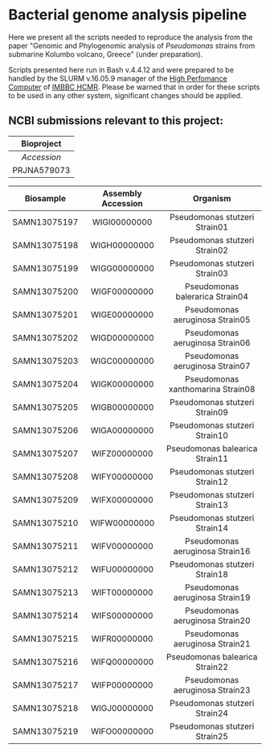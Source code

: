 # Bacterial genome analysis pipeline
Here we present all the scripts needed to reproduce the analysis from the paper "Genomic and Phylogenomic analysis of <em>Pseudomonas</em>  strains from submarine Kolumbo volcano, Greece" (under preparation).

Scripts presented here run in Bash v.4.4.12 and were prepared to be handled by the SLURM v.16.05.9 manager of the [High Perfomance Computer](https://hpc.hcmr.gr/) of [IMBBC HCMR](http://www.imbbc.hcmr.gr/). Please be warned that in order for these scripts to be used in any other system, significant changes should be applied.

## NCBI submissions relevant to this project:

| Bioproject |
| :------------: |
| *Accession* | 
| PRJNA579073 | 

| Biosample    | Assembly Accession | Organism | 
| :------------: | :-----------: | :-----------: |  
| SAMN13075197 | WIGI00000000 | Pseudomonas stutzeri Strain01 | 
| SAMN13075198 | WIGH00000000 | Pseudomonas stutzeri Strain02 |  
| SAMN13075199 | WIGG00000000 | Pseudomonas stutzeri Strain03 | 
| SAMN13075200 | WIGF00000000 | Pseudomonas balerarica Strain04 |  
| SAMN13075201 | WIGE00000000 | Pseudomonas aeruginosa Strain05 |  
| SAMN13075202 | WIGD00000000 | Pseudomonas aeruginosa Strain06 | 
| SAMN13075203 | WIGC00000000 | Pseudomonas aeruginosa Strain07 |
| SAMN13075204 | WIGK00000000 | Pseudomonas xanthomarina Strain08 |  
| SAMN13075205 | WIGB00000000 | Pseudomonas stutzeri Strain09 | 
| SAMN13075206 | WIGA00000000 | Pseudomonas stutzeri Strain10 |
| SAMN13075207 | WIFZ00000000 | Pseudomonas balearica Strain11 |
| SAMN13075208 | WIFY00000000 | Pseudomonas stutzeri Strain12 |
| SAMN13075209 | WIFX00000000 | Pseudomonas stutzeri Strain13 |
| SAMN13075210 | WIFW00000000 | Pseudomonas stutzeri Strain14 |
| SAMN13075211 | WIFV00000000 | Pseudomonas aeruginosa Strain16 |
| SAMN13075212 | WIFU00000000 | Pseudomonas stutzeri Strain18 |
| SAMN13075213 | WIFT00000000 | Pseudomonas aeruginosa Strain19 |
| SAMN13075214 | WIFS00000000 | Pseudomonas aeruginosa Strain20 |
| SAMN13075215 | WIFR00000000 | Pseudomonas aeruginosa Strain21 |
| SAMN13075216 | WIFQ00000000 | Pseudomonas balearica Strain22 |
| SAMN13075217 | WIFP00000000 | Pseudomonas aeruginosa Strain23 |
| SAMN13075218 | WIGJ00000000 | Pseudomonas stutzeri Strain24 |
| SAMN13075219 | WIFO00000000 | Pseudomonas stutzeri Strain25 |
